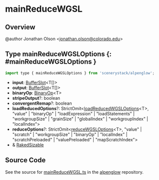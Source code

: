 # mainReduceWGSL

## Overview

@author Jonathan Olson &lt;jonathan.olson@colorado.edu&gt;

## Type mainReduceWGSLOptions {: #mainReduceWGSLOptions }


```js
import type { mainReduceWGSLOptions } from 'scenerystack/alpenglow';
```


- **input**: [BufferSlot](../alpenglow/BufferSlot.md)&lt;T[]&gt;
- **output**: [BufferSlot](../alpenglow/BufferSlot.md)&lt;T[]&gt;
- **binaryOp**: [BinaryOp](../alpenglow/ConcreteType.md#BinaryOp)&lt;T&gt;
- **stripeOutput**?: <span style="color: hsla(calc(var(--md-hue) + 180deg),80%,40%,1);">boolean</span>
- **convergentRemap**?: <span style="color: hsla(calc(var(--md-hue) + 180deg),80%,40%,1);">boolean</span>
- **loadReducedOptions**?: StrictOmit&lt;[loadReducedWGSLOptions](../alpenglow/loadReducedWGSL.md#loadReducedWGSLOptions)&lt;T&gt;, "value" | "binaryOp" | "loadExpression" | "loadStatements" | "workgroupSize" | "grainSize" | "globalIndex" | "workgroupIndex" | "localIndex"&gt;
- **reduceOptions**?: StrictOmit&lt;[reduceWGSLOptions](../alpenglow/reduceWGSL.md#reduceWGSLOptions)&lt;T&gt;, "value" | "scratch" | "workgroupSize" | "binaryOp" | "localIndex" | "scratchPreloaded" | "valuePreloaded" | "mapScratchIndex"&gt;
- &amp; [RakedSizable](../alpenglow/WGSLUtils.md#RakedSizable)




## Source Code

See the source for [mainReduceWGSL.ts](https://github.com/phetsims/alpenglow/blob/main/js/webgpu/wgsl/gpu/mainReduceWGSL.ts) in the [alpenglow](https://github.com/phetsims/alpenglow) repository.
